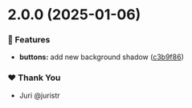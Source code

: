 # 2.0.0 (2025-01-06)

### 🚀 Features

- **buttons:** add new background shadow ([c3b9f86](https://github.com/rgurgul/tuskydesign/commit/c3b9f86))

### ❤️ Thank You

- Juri @juristr